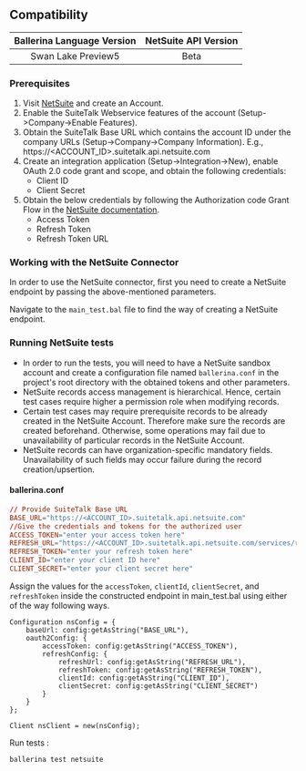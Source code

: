 ## Compatibility

| Ballerina Language Version | NetSuite API Version |  
|:--------------------------:|:--------------------:|
| Swan Lake Preview5         |        Beta          |

### Prerequisites

1. Visit [NetSuite](https://www.netsuite.com) and create an Account.
2. Enable the SuiteTalk Webservice features of the account (Setup->Company->Enable Features).
3. Obtain the SuiteTalk Base URL which contains the account ID under the company URLs (Setup->Company->Company Information).
    E.g., https://<ACCOUNT_ID>.suitetalk.api.netsuite.com
4. Create an integration application (Setup->Integration->New), enable OAuth 2.0 code grant and scope, and obtain the 
following credentials: 
    * Client ID
    * Client Secret
5. Obtain the below credentials by following the Authorization code Grant Flow in the [NetSuite documentation](https://system.na0.netsuite.com/app/help/helpcenter.nl?fid=book_1559132836.html&vid=_BLm3ruuApc_9HXr&chrole=17&ck=9Ie2K7uuApI_9PHO&cktime=175797&promocode=&promocodeaction=overwrite&sj=7bfNB5rzdVQdIKGhDJFE6knJf%3B1590725099%3B165665000). 
    * Access Token
    * Refresh Token
    * Refresh Token URL
    
### Working with the NetSuite Connector

In order to use the NetSuite connector, first you need to create a NetSuite endpoint by passing the above-mentioned 
parameters.

Navigate to the `main_test.bal` file to find the way of creating a NetSuite endpoint.

### Running NetSuite tests
- In order to run the tests, you will need to have a NetSuite sandbox account and create a configuration 
file named `ballerina.conf` in the project's root directory with the obtained tokens and other parameters.
- NetSuite records access management is hierarchical. Hence, certain test cases require higher a permission role when 
modifying records.
- Certain test cases may require prerequisite records to be already created in the NetSuite Account. Therefore 
make sure the records  are created beforehand. Otherwise, some operations may fail due to unavailability of 
particular records in the NetSuite Account. 
- NetSuite records can have organization-specific mandatory fields. Unavailability of such fields may occur 
failure during the record creation/upsertion.


#### ballerina.conf
```ballerina.conf
// Provide SuiteTalk Base URL
BASE_URL="https://<ACCOUNT_ID>.suitetalk.api.netsuite.com"
//Give the credentials and tokens for the authorized user
ACCESS_TOKEN="enter your access token here"
REFRESH_URL="https://<ACCOUNT_ID>.suitetalk.api.netsuite.com/services/rest/auth/oauth2/v1/token"
REFRESH_TOKEN="enter your refresh token here"
CLIENT_ID="enter your client ID here"
CLIENT_SECRET="enter your client secret here"
```

Assign the values for the `accessToken`, `clientId`, `clientSecret`, and `refreshToken` inside the constructed endpoint 
in main_test.bal using either of the way following ways.

```ballerina
Configuration nsConfig = {
    baseUrl: config:getAsString("BASE_URL"),
    oauth2Config: {
        accessToken: config:getAsString("ACCESS_TOKEN"),
        refreshConfig: {
            refreshUrl: config:getAsString("REFRESH_URL"),
            refreshToken: config:getAsString("REFRESH_TOKEN"),
            clientId: config:getAsString("CLIENT_ID"),
            clientSecret: config:getAsString("CLIENT_SECRET")
        }
    }
};

Client nsClient = new(nsConfig);
```

Run tests :

```
ballerina test netsuite
```
